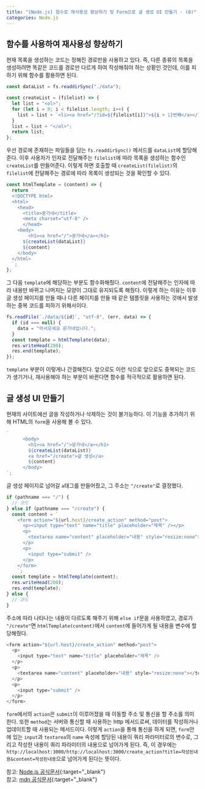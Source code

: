 ```yaml
---
title: "[Node.js] 함수로 재사용성 향상하기 및 Form으로 글 생성 UI 만들기 - (8)"
categories: Node.js
---
```


## 함수를 사용하여 재사용성 향상하기

현재 목록을 생성하는 코드는 정해진 경로만을 사용하고 있다. 즉, 다른 종류의 목록을 생성하려면 똑같은 코드를 경로만 다르게 하여 작성해줘야 하는 상황인 것인데, 이를 피하기 위해 함수를 활용하면 된다.

```js
const dataList = fs.readdirSync("./data");

const createList = (filelist) => {
  let list = "<ol>";
  for (let i = 0; i < filelist.length; i++) {
    list = list + `<li><a href="/?id=${filelist[i]}">${i + 1}번째</a></li>`;
  }
  list = list + "</ol>";
  return list;
};
```

우선 경로에 존재하는 파일들을 담는 `fs.readdirSync()` 메서드를 `dataList`에 할당해준다. 이후 사용자가 인자로 전달해주는 `filelist`에 따라 목록을 생성하는 함수인 `createList`를 만들어준다. 이렇게 하면 호출할 때 `createList(filelist)`의 `filelist`에 전달해주는 경로에 따라 목록이 생성되는 것을 확인할 수 있다.

```js
const htmlTemplate = (content) => {
  return `
  <!DOCTYPE html>
  <html>
    <head>
      <title>문가네</title>
      <meta charset="utf-8" />
      </head>
    <body>
        <h1><a href="/">문가네</a></h1>
      ${createList(dataList)}
      ${content}
    </body>
  </html>
  `;
};
```

그 다음 `template`에 해당하는 부분도 함수화해줬다. `content`에 전달해주는 인자에 따라 내용만 바뀌고 나머지는 모양이 그대로 유지되도록 해줬다. 이렇게 하는 이유는 이후 글 생성 페이지를 만들 때나 다른 페이지를 만들 때 같은 템플릿을 사용하는 것에서 발생하는 중복 코드를 피하기 위해서이다.

```js
fs.readFile(`./data/${id}`, "utf-8", (err, data) => {
  if (id === null) {
    data = "어서오세요 문가네입니다.";
  }
  const template = htmlTemplate(data);
  res.writeHead(200);
  res.end(template);
});
```

`template` 부분이 이렇게나 간결해진다. 앞으로도 이런 식으로 앞으로도 중복되는 코드가 생기거나, 재사용해야 하는 부분이 바뀐다면 함수를 적극적으로 활용하면 된다.

## 글 생성 UI 만들기

현재의 사이트에선 글을 작성하거나 삭제하는 것이 불가능하다. 이 기능을 추가하기 위해 HTML의 `form`을 사용해 볼 수 있다.

```js
`
      <body>
        <h1><a href="/">문가네</a></h1>
        ${createList(dataList)}
        <a href="/create">글 생성</a>
        ${content}
      </body>
`;
```

글 생성 페이지로 넘어갈 `a`태그를 만들어줬고, 그 주소는 `"/create"`로 결정했다.

```js
if (pathname === "/") {
  // 코드
} else if (pathname === "/create") {
  const content = `
    <form action="${url.host}/create_action" method="post">
      <p><input type="text" name="title" placeholder="제목" /></p>
      <p>
        <textarea name="content" placeholder="내용" style="resize:none"></textarea>
      </p>
      <p>
        <input type="submit" />
      </p>
    </form>
    `;
  const template = htmlTemplate(content);
  res.writeHead(200);
  res.end(template);
} else {
  // 코드
}
```

주소에 따라 나타나는 내용이 다르도록 해주기 위해 `else if`문을 사용하였고, 경로가 `"/create"`면 `htmlTemplate(content)`에서 `content`에 들어가게 될 내용을 변수에 할당해줬다.

```js
<form action="${url.host}/create_action" method="post">
  <p>
    <input type="text" name="title" placeholder="제목" />
  </p>
  <p>
    <textarea name="content" placeholder="내용" style="resize:none"></textarea>
  </p>
  <p>
    <input type="submit" />
  </p>
</form>
```

`form`에서의 `action`은 `submit`이 이루어졌을 때 이동할 주소 및 통신을 할 주소를 의미한다. 또한 `method`는 서버와 통신할 때 사용하는 http 메서드로써, 데이터를 작성하거나 업데이트할 때 사용되는 메서드이다. 이렇게 `action`을 통해 통신을 하게 되면, `form`안에 있는 `input`과 `textarea`의 `name` 속성에 할당된 내용이 쿼리 파라미터로의 변수로, 그리고 작성한 내용이 쿼리 파라미터의 내용으로 넘어가게 된다. 즉, 이 경우에는 `http://localhost:3000/http://localhost:3000/create_action?title=작성된내용&content=작성된내용`으로 넘어가게 된다는 뜻이다.

참고: [Node.js 공식문서](https://nodejs.org/dist/latest-v16.x/docs/api/){:target="\_blank"}  
참고: [mdn 공식문서](https://developer.mozilla.org/ko/docs/Web){:target="\_blank"}
